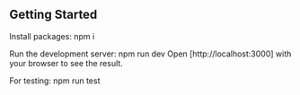## Getting Started

Install packages:
npm i

Run the development server:
npm run dev
Open [http://localhost:3000] with your browser to see the result.

For testing:
npm run test
